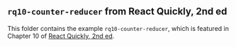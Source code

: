 ## `rq10-counter-reducer` from React Quickly, 2nd ed

This folder contains the example `rq10-counter-reducer`, which is featured in Chapter 10 of [React Quickly, 2nd ed](https://reactquickly.dev).
